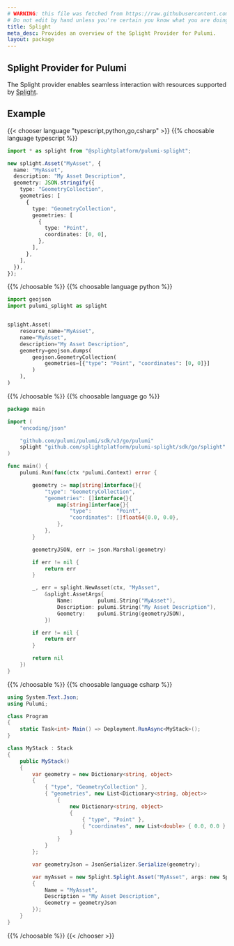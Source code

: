 ```yaml
---
# WARNING: this file was fetched from https://raw.githubusercontent.com/splightplatform/pulumi-splight/v1.1.9/docs/_index.md
# Do not edit by hand unless you're certain you know what you are doing!
title: Splight
meta_desc: Provides an overview of the Splight Provider for Pulumi.
layout: package
---
```


## Splight Provider for Pulumi

The Splight provider enables seamless interaction with resources supported by [Splight](https://www.splight-ai.com/).

## Example

{{< chooser language "typescript,python,go,csharp" >}}
{{% choosable language typescript %}}

```typescript
import * as splight from "@splightplatform/pulumi-splight";

new splight.Asset("MyAsset", {
  name: "MyAsset",
  description: "My Asset Description",
  geometry: JSON.stringify({
    type: "GeometryCollection",
    geometries: [
      {
        type: "GeometryCollection",
        geometries: [
          {
            type: "Point",
            coordinates: [0, 0],
          },
        ],
      },
    ],
  }),
});
```

{{% /choosable %}}
{{% choosable language python %}}

```python
import geojson
import pulumi_splight as splight


splight.Asset(
    resource_name="MyAsset",
    name="MyAsset",
    description="My Asset Description",
    geometry=geojson.dumps(
        geojson.GeometryCollection(
            geometries=[{"type": "Point", "coordinates": [0, 0]}]
        )
    ),
)
```

{{% /choosable %}}
{{% choosable language go %}}

```go
package main

import (
	"encoding/json"

	"github.com/pulumi/pulumi/sdk/v3/go/pulumi"
	splight "github.com/splightplatform/pulumi-splight/sdk/go/splight"
)

func main() {
	pulumi.Run(func(ctx *pulumi.Context) error {

		geometry := map[string]interface{}{
			"type": "GeometryCollection",
			"geometries": []interface{}{
				map[string]interface{}{
					"type":        "Point",
					"coordinates": []float64{0.0, 0.0},
				},
			},
		}

		geometryJSON, err := json.Marshal(geometry)

		if err != nil {
			return err
		}

		_, err = splight.NewAsset(ctx, "MyAsset",
			&splight.AssetArgs{
				Name:        pulumi.String("MyAsset"),
				Description: pulumi.String("My Asset Description"),
				Geometry:    pulumi.String(geometryJSON),
			})

		if err != nil {
			return err
		}

		return nil
	})
}
```

{{% /choosable %}}
{{% choosable language csharp %}}

```cs
using System.Text.Json;
using Pulumi;

class Program
{
    static Task<int> Main() => Deployment.RunAsync<MyStack>();
}

class MyStack : Stack
{
    public MyStack()
    {
        var geometry = new Dictionary<string, object>
        {
            { "type", "GeometryCollection" },
            { "geometries", new List<Dictionary<string, object>>
                {
                    new Dictionary<string, object>
                    {
                        { "type", "Point" },
                        { "coordinates", new List<double> { 0.0, 0.0 } }
                    }
                }
            }
        };

        var geometryJson = JsonSerializer.Serialize(geometry);

        var myAsset = new Splight.Splight.Asset("MyAsset", args: new Splight.Splight.AssetArgs
        {
            Name = "MyAsset",
            Description = "My Asset Description",
            Geometry = geometryJson
        });
    }
}
```

{{% /choosable %}}
{{< /chooser >}}
